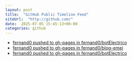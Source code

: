 ```yaml
---
layout: post
title:  "GitHub Public Timeline Feed"
siteUrl:  "http://github.com/"
date:  2025-07-05 15:45:13+00:00
categories: github
---
```

*  [fernand0 pushed to gh-pages in fernand0/botElectrico](https://github.com/fernand0/botElectrico/compare/302bc5dad4...744f3f443a)
*  [fernand0 pushed to gh-pages in fernand0/blog-emei](https://github.com/fernand0/blog-emei/compare/3d891865f0...9ef6b4e66e)
*  [fernand0 pushed to gh-pages in fernand0/botElectrico](https://github.com/fernand0/botElectrico/compare/15d128eb5f...ada051e805)
